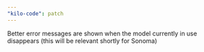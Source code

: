 ```yaml
---
"kilo-code": patch
---
```


Better error messages are shown when the model currently in use disappears (this will be relevant shortly for Sonoma)
